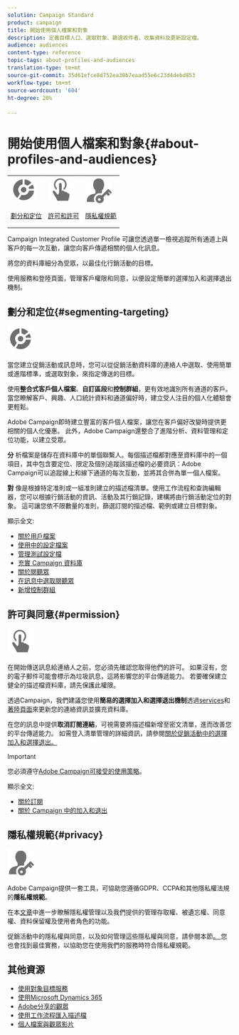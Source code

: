 ```yaml
---
solution: Campaign Standard
product: campaign
title: 開始使用個人檔案和對象
description: 定義目標人口、選取對象、篩選收件者、收集資料及更新設定檔。
audience: audiences
content-type: reference
topic-tags: about-profiles-and-audiences
translation-type: tm+mt
source-git-commit: 35d61efce8d752ea30b7eaad55e6c23d4debd853
workflow-type: tm+mt
source-wordcount: '604'
ht-degree: 20%

---
```



# 開始使用個人檔案和對象{#about-profiles-and-audiences}

<table>
<tr>
<td><img src="assets/do-not-localize/icon_segment.svg" width="60px"><p><a href="#segmenting-targeting">劃分和定位</a></p></td>
<td><img src="assets/do-not-localize/icon_permission.svg" width="60px"><p><a href="#permission">許可和許可</a></p></td>
<td><img src="assets/do-not-localize/icon_privacy.svg" width="60px"><p><a href="#privacy">隱私權規範</a></p></td></tr>
</table>

Campaign Integrated Customer Profile 可讓您透過單一檢視追蹤所有通道上與客戶的每一次互動，讓您向客戶傳遞相關的個人化訊息。

將您的資料庫細分為受眾，以最佳化行銷活動的目標。

使用服務和登陸頁面，管理客戶權限和同意，以便設定簡單的選擇加入和選擇退出機制。

## 劃分和定位{#segmenting-targeting}

<img src="assets/do-not-localize/icon_segment.svg" width="60px">

當您建立促銷活動或訊息時，您可以從促銷活動資料庫的連絡人中選取、使用簡單或進階標準，或選取對象，來指定傳送的目標。

使用&#x200B;**整合式客戶個人檔案**、**自訂區段**&#x200B;和&#x200B;**控制群組**，更有效地識別所有通道的客戶。 當您瞭解客戶、興趣、人口統計資料和通道偏好時，建立受人注目的個人化體驗會更輕鬆。

Adobe Campaign即時建立豐富的客戶個人檔案，讓您在客戶偏好改變時提供更相關的個人化優惠。 此外，Adobe Campaign還整合了進階分析、資料管理和定位功能，以建立受眾。

**分** 析檔案是儲存在資料庫中的單個聯繫人。每個描述檔都對應至資料庫中的一個項目，其中包含要定位、限定及個別追蹤該描述檔的必要資訊：Adobe Campaign可以追蹤線上和線下通道的每次互動，並將其合併為單一個人檔案。

**對** 像是根據特定准則或一組准則建立的描述檔清單。使用工作流程和查詢編輯器，您可以根據行銷活動的資訊、活動及其行銷記錄，建構將由行銷活動定位的對象。 這可讓您依不限數量的准則，篩選訂閱的描述檔、範例或建立目標對象。

顯示全文:

* [關於用戶檔案](../../audiences/using/about-profiles.md)
* [使用中的設定檔案](../../audiences/using/active-profiles.md)
* [管理測試設定檔](../../audiences/using/managing-test-profiles.md)
* [充實 Campaign 資料庫](../../audiences/using/enriching-campaign-database.md)
* [關於閱聽眾](../../audiences/using/about-audiences.md)
* [在訊息中選取閱聽眾](../../audiences/using/selecting-an-audience-in-a-message.md)
* [新增控制群組](../../sending/using/control-group.md)

## 許可與同意{#permission}

<img src="assets/do-not-localize/icon_permission.svg"  width="60px">

在開始傳送訊息給連絡人之前，您必須先確認您取得他們的許可。 如果沒有，您的電子郵件可能會標示為垃圾訊息，這將影響您的平台傳遞能力。 若要確保建立健全的描述檔資料庫，請先保護此權限。

透過Campaign，我們建議您使用&#x200B;**簡易的選擇加入和選擇退出機制**&#x200B;透過[services](../../audiences/using/creating-a-service.md)和[著陸頁面](../../channels/using/getting-started-with-landing-pages.md)來更新您的連絡資訊並擴充資料庫。

在您的訊息中提供&#x200B;**取消訂閱連結**，可視需要將描述檔新增至密文清單，進而改善您的平台傳遞能力。 如需登入清單管理的詳細資訊，請參閱[關於促銷活動中的選擇加入和選擇退出。](../../audiences/using/about-opt-in-and-opt-out-in-campaign.md)

>[!IMPORTANT]
>
>您必須遵守[Adobe Campaign可接受的使用策略](https://www.adobe.com/legal/terms/aup.html)。

顯示全文:

* [關於訂閱](../../audiences/using/about-subscriptions.md)
* [關於 Campaign 中的加入和退出](../../audiences/using/about-opt-in-and-opt-out-in-campaign.md)

## 隱私權規範{#privacy}

<img src="assets/do-not-localize/icon_privacy.svg" width="60px">

Adobe Campaign提供一套工具，可協助您遵循GDPR、CCPA和其他隱私權法規的&#x200B;**隱私權規範**。

在本[文章](https://helpx.adobe.com/tw/campaign/kb/campaign-privacy.html)中進一步瞭解隱私權管理以及我們提供的管理存取權、被遺忘權、同意權、資料保留權及使用者角色的功能。

促銷活動中的隱私權與同意，以及如何管理這些隱私權與同意，請參閱本節[。 ](../../start/using/privacy.md)您也會找到最佳實務，以協助您在使用我們的服務時符合隱私權規範。

## 其他資源

* [使用對象目標服務](../../integrating/using/aep-about-audience-destinations-service.md)
* [使用Microsoft Dynamics 365](../../integrating/using/d365-acs-get-started.md)
* [Adobe分享的觀眾](../../integrating/using/sharing-audiences-with-audience-manager-or-people-core-service.md)
* [使用工作流程匯入描述檔](../../automating/using/creating-import-workflow-templates.md)
* [個人檔案與觀眾影片](https://docs.adobe.com/content/help/en/campaign-standard-learn/tutorials/profiles-and-audiences/creating-profiles-and-audiences.html)
